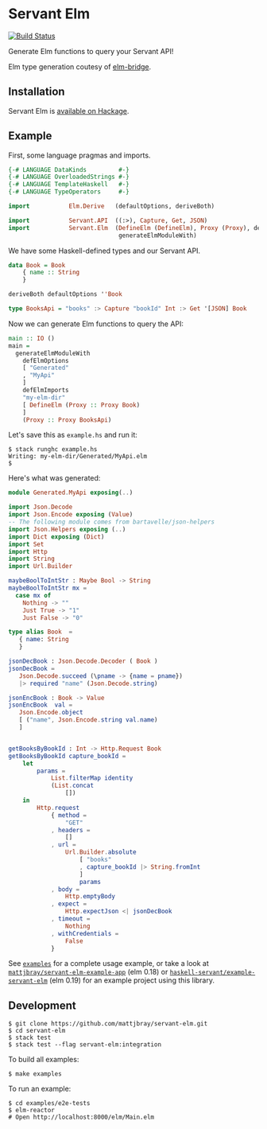 # Servant Elm

[![Build Status](https://travis-ci.org/mattjbray/servant-elm.svg?branch=master)](https://travis-ci.org/mattjbray/servant-elm)

Generate Elm functions to query your Servant API!

Elm type generation coutesy of [elm-bridge](http://hackage.haskell.org/package/elm-bridge).

## Installation

Servant Elm is [available on Hackage](http://hackage.haskell.org/package/servant-elm).

## Example

First, some language pragmas and imports.

```haskell
{-# LANGUAGE DataKinds         #-}
{-# LANGUAGE OverloadedStrings #-}
{-# LANGUAGE TemplateHaskell   #-}
{-# LANGUAGE TypeOperators     #-}

import           Elm.Derive   (defaultOptions, deriveBoth)

import           Servant.API  ((:>), Capture, Get, JSON)
import           Servant.Elm  (DefineElm (DefineElm), Proxy (Proxy), defElmImports, defElmOptions,
                               generateElmModuleWith)
```

We have some Haskell-defined types and our Servant API.

```haskell
data Book = Book
    { name :: String
    }

deriveBoth defaultOptions ''Book

type BooksApi = "books" :> Capture "bookId" Int :> Get '[JSON] Book
```

Now we can generate Elm functions to query the API:

```haskell
main :: IO ()
main =
  generateElmModuleWith
    defElmOptions
    [ "Generated"
    , "MyApi"
    ]
    defElmImports
    "my-elm-dir"
    [ DefineElm (Proxy :: Proxy Book)
    ]
    (Proxy :: Proxy BooksApi)
```

Let's save this as `example.hs` and run it:

```
$ stack runghc example.hs
Writing: my-elm-dir/Generated/MyApi.elm
$
```

Here's what was generated:

```elm
module Generated.MyApi exposing(..)

import Json.Decode
import Json.Encode exposing (Value)
-- The following module comes from bartavelle/json-helpers
import Json.Helpers exposing (..)
import Dict exposing (Dict)
import Set
import Http
import String
import Url.Builder

maybeBoolToIntStr : Maybe Bool -> String
maybeBoolToIntStr mx =
  case mx of
    Nothing -> ""
    Just True -> "1"
    Just False -> "0"

type alias Book  =
   { name: String
   }

jsonDecBook : Json.Decode.Decoder ( Book )
jsonDecBook =
   Json.Decode.succeed (\pname -> {name = pname})
   |> required "name" (Json.Decode.string)

jsonEncBook : Book -> Value
jsonEncBook  val =
   Json.Encode.object
   [ ("name", Json.Encode.string val.name)
   ]


getBooksByBookId : Int -> Http.Request Book
getBooksByBookId capture_bookId =
    let
        params =
            List.filterMap identity
            (List.concat
                [])
    in
        Http.request
            { method =
                "GET"
            , headers =
                []
            , url =
                Url.Builder.absolute
                    [ "books"
                    , capture_bookId |> String.fromInt
                    ]
                    params
            , body =
                Http.emptyBody
            , expect =
                Http.expectJson <| jsonDecBook
            , timeout =
                Nothing
            , withCredentials =
                False
            }
```

See [`examples`](examples) for a complete usage example, or take a look at
[`mattjbray/servant-elm-example-app`](https://github.com/mattjbray/servant-elm-example-app) (elm 0.18) or [`haskell-servant/example-servant-elm`](https://github.com/haskell-servant/example-servant-elm) (elm 0.19) for an example project using this library.

## Development

```
$ git clone https://github.com/mattjbray/servant-elm.git
$ cd servant-elm
$ stack test
$ stack test --flag servant-elm:integration
```

To build all examples:

```
$ make examples
```

To run an example:

```
$ cd examples/e2e-tests
$ elm-reactor
# Open http://localhost:8000/elm/Main.elm
```
